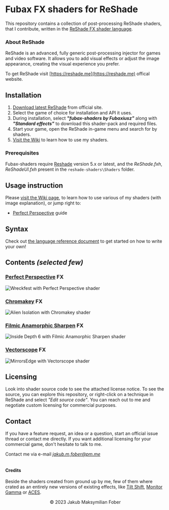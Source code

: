 # Fubax FX shaders for ReShade
This repository contains a collection of post-processing ReShade shaders, that I contribute, written in the [ReShade FX shader language](https://github.com/crosire/reshade-shaders/blob/slim/REFERENCE.md).

### About ReShade
ReShade is an advanced, fully generic post-processing injector for games and video software. It allows you to add visual effects or adjust the image appearance, creating the visual experience you prefer.

To get ReShade visit [https://reshade.me](https://reshade.me) offical website.

## Installation
1. [Download latest ReShade](https://reshade.me/#download) from official site.
2. Select the game of choice for installation and API it uses.
3. During installation, select ***"fubax-shaders by Fubaxiusz"*** along with ***"Standard effects"*** to download this shader-pack and required files.
4. Start your game, open the ReShade in-game menu and search for by shaders.
5. [Visit the Wiki](https://github.com/Fubaxiusz/fubax-shaders/wiki/Home) to learn how to use my shaders.

### Prerequisites
Fubax-shaders require [Reshade](https://reshade.me) version 5.x or latest, and the *ReShade.fxh*, *ReShadeUI.fxh* present in the `reshade-shaders\Shaders` folder.

## Usage instruction
Please [visit the Wiki page](https://github.com/Fubaxiusz/fubax-shaders/wiki/Home), to learn how to use various of my shaders (with image explanation), or jump right to:
+ [Perfect Perspective](https://github.com/Fubaxiusz/fubax-shaders/wiki/PerfectPerspective) guide
<!-- + [Libraries](https://github.com/Fubaxiusz/fubax-shaders/wiki/Libraries) guide *\*for programmers* -->

## Syntax
Check out [the language reference document](https://github.com/crosire/reshade-shaders/blob/master/REFERENCE.md) to get started on how to write your own!

## Contents *(selected few)*
### [Perfect Perspective](/Shaders/PerfectPerspective.fx) FX
![Wreckfest with Perfect Perspective shader](https://github.com/Fubaxiusz/fubax-shaders/assets/34406163/c1c9d992-7fc8-4a32-a3ca-e7c201dd8105)

### [Chromakey](/Shaders/Chromakey.fx) FX
![Alien Isolation with Chromakey shader](https://github.com/Fubaxiusz/fubax-shaders/assets/34406163/d7f716af-a24a-474a-91a2-7eeb449aba50)

### [Filmic Anamorphic Sharpen](/Shaders/FilmicAnamorphSharpen.fx) FX
![Inside Depth 6 with Filmic Anamorphic Sharpen shader](https://github.com/Fubaxiusz/fubax-shaders/assets/34406163/0ac08113-0f7a-4ad7-a78f-c02c48cf21da)

### [Vectorscope](/Shaders/Vectorscope.fx) FX
![MirrorsEdge with Vectorscope shader](https://github.com/Fubaxiusz/fubax-shaders/assets/34406163/c3d9c5c4-8203-4505-b3e6-bba63863a629)

## Licensing
Look into shader source code to see the attached license notice. To see the source, you can explore this repository, or right-click on a technique in ReShade and select *"Edit source code"*. You can reach out to me and negotiate custom licensing for commercial purposes.

## Contact
If you have a feature request, an idea or a question, start an official issue thread or contact me directly.
If you want additional licensing for your commercial game, don't hesitate to talk to me.

Contact me via e-mail [*jakub.m.fober@pm.me*](mailto:jakub.m.fober@protonmail.com)

![]()
#### Credits
Beside the shaders created from ground up by me, few of them where crated as an entirely new versions of existing effects, like [Tilt Shift](/Shaders/TiltShift.fx), [Monitor Gamma](/Shaders/MonitorGamma.fx) or [ACES](/Shaders/ACES.fx).

<p align=center>
© 2023 Jakub Maksymilian Fober
</p>
